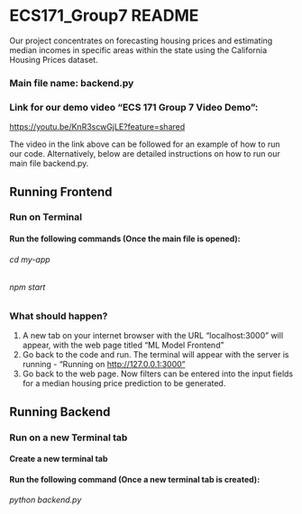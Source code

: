# ECS171_Group7 README

Our project concentrates on forecasting housing prices and estimating median incomes in specific areas within the state using the California Housing Prices dataset.

### Main file name: backend.py
### Link for our demo video “ECS 171 Group 7 Video Demo”: 
https://youtu.be/KnR3scwGjLE?feature=shared

The video in the link above can be followed for an example of how to run our code. Alternatively, below are detailed instructions on how to run our main file backend.py.

## Running Frontend

### Run on Terminal
#### Run the following commands (Once the main file is opened):
###### cd my-app
###### npm start

### What should happen?
1. A new tab on your internet browser with the URL “localhost:3000” will appear, with the web page titled “ML Model Frontend”
2. Go back to the code and run. The terminal will appear with the server is running - “Running on http://127.0.0.1:3000”
3. Go back to the web page. Now filters can be entered into the input fields for a median housing price prediction to be generated.

## Running Backend

### Run on a new Terminal tab
#### Create a new terminal tab
#### Run the following command (Once a new terminal tab is created):
###### python backend.py


